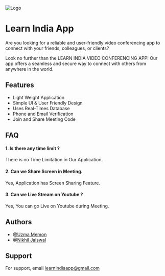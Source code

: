 
![Logo](https://i.imgur.com/dVrseeR.png)



# Learn India App

Are you looking for a reliable and user-friendly video conferencing app to connect with your friends, colleagues, or clients?

Look no further than the LEARN INDIA VIDEO CONFERENCING APP! Our app offers a seamless and secure way to connect with others from anywhere in the world.



## Features

- Light Weight Application
- Simple UI & User Friendly Design
- Uses Real-Times Database
- Phone and Email Verification
- Join and Share Meeting Code


## FAQ

#### 1. Is there any time limit ?

There is no Time Limitation in Our Application.

#### 2. Can we Share Screen in Meeting.

Yes, Application has Screen Sharing Feature.

#### 3. Can we Live Stream on Youtube ?
Yes, You can go Live on Youtube during Meeting.


## Authors

- [@Uzma Memon]()
- [@Nikhil Jaiswal]()

## Support

For support, email learnindiaapp@gmail.com
